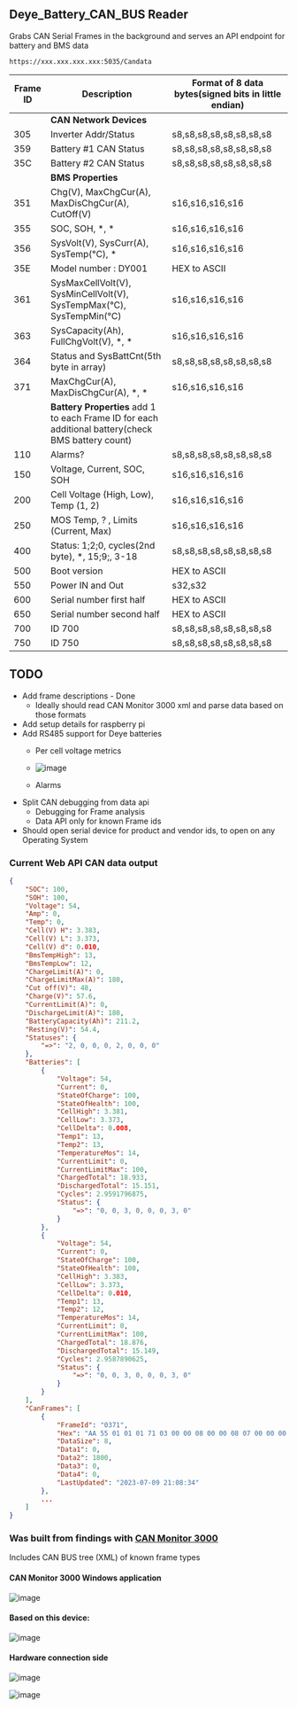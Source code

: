 ## Deye_Battery_CAN_BUS Reader

Grabs CAN Serial Frames in the background and serves an API endpoint for battery and BMS data 

    https://xxx.xxx.xxx.xxx:5035/Candata

| Frame ID | Description                                                                                        | Format of 8 data bytes(signed bits in little endian) |
|----------|----------------------------------------------------------------------------------------------------|------------------------------------------------------|
|          | **CAN Network Devices**                                                                            |                                                      |
| 305      | Inverter Addr/Status                                                                               | s8,s8,s8,s8,s8,s8,s8,s8                              |
| 359      | Battery #1 CAN Status                                                                              | s8,s8,s8,s8,s8,s8,s8,s8                              |
| 35C      | Battery #2 CAN Status                                                                              | s8,s8,s8,s8,s8,s8,s8,s8                              |
|          | **BMS Properties**                                                                                 |                                                      |
| 351      | Chg(V), MaxChgCur(A), MaxDisChgCur(A), CutOff(V)                                                   | s16,s16,s16,s16                                      |
| 355      | SOC, SOH, *, *                                                                                     | s16,s16,s16,s16                                      |
| 356      | SysVolt(V), SysCurr(A), SysTemp(°C), *                                                             | s16,s16,s16,s16                                      |
| 35E      | Model number : DY001                                                                               | HEX to ASCII                                         |
| 361      | SysMaxCellVolt(V), SysMinCellVolt(V), SysTempMax(°C), SysTempMin(°C)                               | s16,s16,s16,s16                                      |
| 363      | SysCapacity(Ah), FullChgVolt(V), *, *                                                              | s16,s16,s16,s16                                      |
| 364      | Status and SysBattCnt(5th byte in array)                                                           | s8,s8,s8,s8,s8,s8,s8,s8                              |
| 371      | MaxChgCur(A), MaxDisChgCur(A), *, *                                                                | s16,s16,s16,s16                                      |
|          | **Battery Properties** add 1 to each Frame ID for each additional battery(check BMS battery count) |                                                      |
| 110      | Alarms?                                                                                            | s8,s8,s8,s8,s8,s8,s8,s8                              |
| 150      | Voltage, Current, SOC, SOH                                                                         | s16,s16,s16,s16                                      |
| 200      | Cell Voltage (High, Low), Temp (1, 2)                                                              | s16,s16,s16,s16                                      |
| 250      | MOS Temp, ? , Limits (Current, Max)                                                                | s16,s16,s16,s16                                      |
| 400      | Status: 1;2;0, cycles(2nd byte), *, 15;9;, 3-18                                                    | s8,s8,s8,s8,s8,s8,s8,s8                              |
| 500      | Boot version                                                                                       | HEX to ASCII                                         |
| 550      | Power IN and Out                                                                                   | s32,s32                                              |
| 600      | Serial number first half                                                                           | HEX to ASCII                                         |
| 650      | Serial number second half                                                                          | HEX to ASCII                                         |
| 700      | ID 700                                                                                             | s8,s8,s8,s8,s8,s8,s8,s8                              |
| 750      | ID 750                                                                                             | s8,s8,s8,s8,s8,s8,s8,s8                              |


## TODO 
 - Add frame descriptions - Done
   - Ideally should read CAN Monitor 3000 xml and parse data based on those formats  
 - Add setup details for raspberry pi
 - Add RS485 support for Deye batteries
   - Per cell voltage metrics
   - ![image](https://github.com/Psynosaur/Deye_Battery_CAN_BUS/assets/26934113/db687aa1-d8e1-4c50-9894-56bb3609e6ce)

   - Alarms
 - Split CAN debugging from data api
   - Debugging for Frame analysis
   - Data API only for known Frame ids
 - Should open serial device for product and vendor ids, to open on any Operating System


### Current Web API CAN data output
```JSON
{
    "SOC": 100,
    "SOH": 100,
    "Voltage": 54,
    "Amp": 0,
    "Temp": 0,
    "Cell(V) H": 3.383,
    "Cell(V) L": 3.373,
    "Cell(V) d": 0.010,
    "BmsTempHigh": 13,
    "BmsTempLow": 12,
    "ChargeLimit(A)": 0,
    "ChargeLimitMax(A)": 180,
    "Cut off(V)": 48,
    "Charge(V)": 57.6,
    "CurrentLimit(A)": 0,
    "DischargeLimit(A)": 180,
    "BatteryCapacity(Ah)": 211.2,
    "Resting(V)": 54.4,
    "Statuses": {
        "=>": "2, 0, 0, 0, 2, 0, 0, 0"
    },
    "Batteries": [
        {
            "Voltage": 54,
            "Current": 0,
            "StateOfCharge": 100,
            "StateOfHealth": 100,
            "CellHigh": 3.381,
            "CellLow": 3.373,
            "CellDelta": 0.008,
            "Temp1": 13,
            "Temp2": 13,
            "TemperatureMos": 14,
            "CurrentLimit": 0,
            "CurrentLimitMax": 100,
            "ChargedTotal": 18.933,
            "DischargedTotal": 15.151,
            "Cycles": 2.9591796875,
            "Status": {
                "=>": "0, 0, 3, 0, 0, 0, 3, 0"
            }
        },
        {
            "Voltage": 54,
            "Current": 0,
            "StateOfCharge": 100,
            "StateOfHealth": 100,
            "CellHigh": 3.383,
            "CellLow": 3.373,
            "CellDelta": 0.010,
            "Temp1": 13,
            "Temp2": 12,
            "TemperatureMos": 14,
            "CurrentLimit": 0,
            "CurrentLimitMax": 100,
            "ChargedTotal": 18.876,
            "DischargedTotal": 15.149,
            "Cycles": 2.9587890625,
            "Status": {
                "=>": "0, 0, 3, 0, 0, 0, 3, 0"
            }
        }
    ],
    "CanFrames": [
        {
            "FrameId": "0371",
            "Hex": "AA 55 01 01 01 71 03 00 00 08 00 00 08 07 00 00 00 00 00 8E",
            "DataSize": 8,
            "Data1": 0,
            "Data2": 1800,
            "Data3": 0,
            "Data4": 0,
            "LastUpdated": "2023-07-09 21:08:34"
        },
        ...
    ]
}
```

### Was built from findings with [CAN Monitor 3000](https://github.com/tixiv/CAN-Monitor-qt)

Includes CAN BUS tree (XML) of known frame types

#### CAN Monitor 3000 Windows application

![image](https://github.com/Psynosaur/Deye_Battery_CAN_BUS/assets/26934113/fcef5139-bc05-49d1-b6c4-5e910b7498f6)

#### Based on this device:

![image](https://github.com/Psynosaur/Deye_Battery_CAN_BUS/assets/26934113/04c1c34b-6d6d-4141-acb8-f41646d75c32)

#### Hardware connection side 
![image](https://github.com/Psynosaur/Deye_Battery_CAN_BUS/assets/26934113/e02b6207-d4ea-4d4d-a50a-e3e462aa1385)

![image](https://github.com/Psynosaur/Deye_Battery_CAN_BUS/assets/26934113/86d262d1-b2b0-4e49-8af9-236f0f778b98)





	


